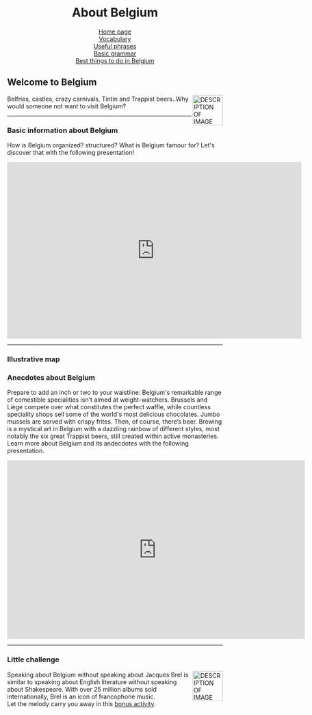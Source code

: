 <center> 
<h1>About Belgium</h1>

 <a href="index.html">Home page</a> <br>
 <a href="page3.html">Vocabulary</a> <br>
 <a href="page4.html">Useful phrases</a> <br>
 <a href="page5.html">Basic grammar</a> <br>
 <a href="page6.html">Best things to do in Belgium</a> 
 </center> 
  

<h2>Welcome to Belgium</h2>

<img src="https://image.flaticon.com/icons/png/512/72/72388.png" alt="DESCRIPTION OF IMAGE" style="width:70px;height:70px;" align="right">
Belfries, castles, crazy carnivals, Tintin and Trappist beers..Why would someone not want to visit Belgium?
<br>
<hr>

<p>
 <h3>Basic information about Belgium</h3>
 How is Belgium organized? structured? What is Belgium famour for? Let's discover that with the following presentation!
</p>
<iframe src="https://h5p.org/h5p/embed/684601" width="688" height="412" frameborder="0" allowfullscreen="allowfullscreen"></iframe><script src="https://h5p.org/sites/all/modules/h5p/library/js/h5p-resizer.js" charset="UTF-8"></script>
<hr>
 <h3> Illustrative map</h3>
 
 <p>
 <h3> Anecdotes about Belgium</h3>
Prepare to add an inch or two to your waistline: Belgium's remarkable range of comestible specialities isn't aimed at weight-watchers. Brussels and Liège compete over what constitutes the perfect  waffle, while countless speciality shops sell some of the world's most delicious chocolates. Jumbo mussels are served with crispy frites. Then, of course, there’s beer. Brewing is a mystical art in Belgium with a dazzling rainbow of different styles, most notably the six great Trappist beers, still created within active monasteries. 
Learn more about Belgium and its andecdotes with the following presentation. 
</p>
<iframe src="https://h5p.org/h5p/embed/684552" width="696" height="417" frameborder="0" allowfullscreen="allowfullscreen"></iframe><script src="https://h5p.org/sites/all/modules/h5p/library/js/h5p-resizer.js" charset="UTF-8"></script>
<hr>

<h3> Little challenge</h3>
<img src="https://upload.wikimedia.org/wikipedia/commons/thumb/c/c1/Jacques_Brel_%281962%29.jpg/310px-Jacques_Brel_%281962%29.jpg" alt="DESCRIPTION OF IMAGE" style="width:70px;height:70px;" align="right">
Speaking about Belgium without speaking about Jacques Brel is similar to speaking about English literature without speaking about Shakespeare. With over 25 million albums sold internationally, Brel is an icon of francophone music.<br>
Let the melody carry you away in this <a href="page8.html">bonus activity</a>. 
